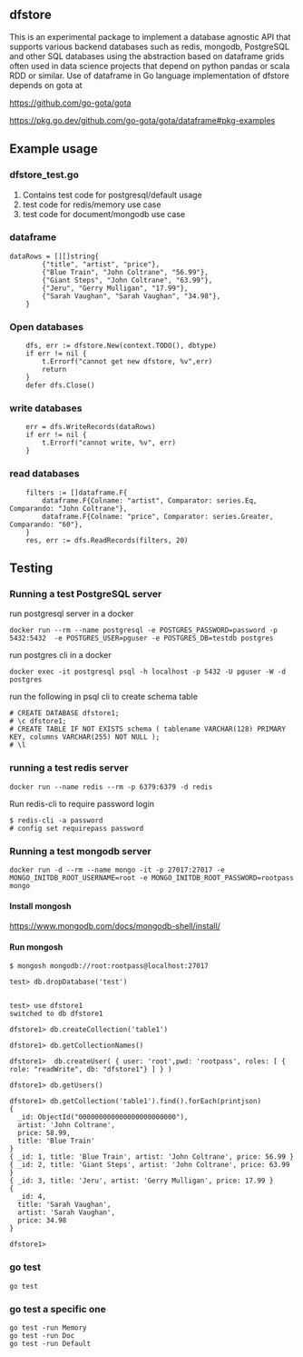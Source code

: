 ## dfstore 

This is an experimental package to implement a database agnostic API that supports various backend databases such as redis, mongodb, PostgreSQL and other SQL databases using the abstraction based on dataframe grids often used in data science projects that depend on python pandas or scala RDD or similar.  Use of dataframe in Go language implementation of dfstore depends on gota at 	

https://github.com/go-gota/gota

https://pkg.go.dev/github.com/go-gota/gota/dataframe#pkg-examples


## Example usage

### dfstore_test.go

1. Contains test code for postgresql/default usage
2. test code for redis/memory use case
3. test code for document/mongodb use case

### dataframe 

```
dataRows = [][]string{
		{"title", "artist", "price"},
		{"Blue Train", "John Coltrane", "56.99"},
		{"Giant Steps", "John Coltrane", "63.99"},
		{"Jeru", "Gerry Mulligan", "17.99"},
		{"Sarah Vaughan", "Sarah Vaughan", "34.98"},
	}
```

### Open databases

```
	dfs, err := dfstore.New(context.TODO(), dbtype)
	if err != nil {
		t.Errorf("cannot get new dfstore, %v",err)
		return
	}
	defer dfs.Close()
```

### write databases

```
	err = dfs.WriteRecords(dataRows)
	if err != nil {
		t.Errorf("cannot write, %v", err)
	}
```

### read databases

```
	filters := []dataframe.F{
		dataframe.F{Colname: "artist", Comparator: series.Eq, Comparando: "John Coltrane"},
		dataframe.F{Colname: "price", Comparator: series.Greater, Comparando: "60"},
	}
	res, err := dfs.ReadRecords(filters, 20)
```

## Testing

### Running a test PostgreSQL server

run postgresql server in a docker

```
docker run --rm --name postgresql -e POSTGRES_PASSWORD=password -p 5432:5432  -e POSTGRES_USER=pguser -e POSTGRES_DB=testdb postgres
```

run postgres cli in a docker
```
docker exec -it postgresql psql -h localhost -p 5432 -U pguser -W -d postgres
```

run the following in psql cli to create schema table
```
# CREATE DATABASE dfstore1;
# \c dfstore1;
# CREATE TABLE IF NOT EXISTS schema ( tablename VARCHAR(128) PRIMARY KEY, columns VARCHAR(255) NOT NULL );
# \l
```

### running a test redis server

```
docker run --name redis --rm -p 6379:6379 -d redis
```

Run redis-cli to require password login
```
$ redis-cli -a password
# config set requirepass password
```


### Running a test mongodb server

```
docker run -d --rm --name mongo -it -p 27017:27017 -e MONGO_INITDB_ROOT_USERNAME=root -e MONGO_INITDB_ROOT_PASSWORD=rootpass  mongo
```

#### Install mongosh

https://www.mongodb.com/docs/mongodb-shell/install/

#### Run mongosh

```
$ mongosh mongodb://root:rootpass@localhost:27017

test> db.dropDatabase('test')


test> use dfstore1
switched to db dfstore1

dfstore1> db.createCollection('table1')

dfstore1> db.getCollectionNames()

dfstore1>  db.createUser( { user: 'root',pwd: 'rootpass', roles: [ { role: "readWrite", db: "dfstore1"} ] } )

dfstore1> db.getUsers()

dfstore1> db.getCollection('table1').find().forEach(printjson)
{
  _id: ObjectId("000000000000000000000000"),
  artist: 'John Coltrane',
  price: 58.99,
  title: 'Blue Train'
}
{ _id: 1, title: 'Blue Train', artist: 'John Coltrane', price: 56.99 }
{ _id: 2, title: 'Giant Steps', artist: 'John Coltrane', price: 63.99 }
{ _id: 3, title: 'Jeru', artist: 'Gerry Mulligan', price: 17.99 }
{
  _id: 4,
  title: 'Sarah Vaughan',
  artist: 'Sarah Vaughan',
  price: 34.98
}

dfstore1>
```


### go test
```
go test
```
### go test a specific one
```
go test -run Memory
go test -run Doc 
go test -run Default
```